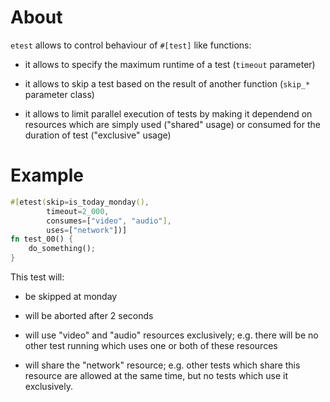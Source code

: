 # About

`etest` allows to control behaviour of `#[test]` like functions:

- it allows to specify the maximum runtime of a test (`timeout` parameter)

- it allows to skip a test based on the result of another function
  (`skip_*` parameter class)

- it allows to limit parallel execution of tests by making it dependend
  on resources which are simply used ("shared" usage) or consumed for
  the duration of test ("exclusive" usage)

# Example

```rust
#[etest(skip=is_today_monday(),
        timeout=2_000,
        consumes=["video", "audio"],
        uses=["network"])]
fn test_00() {
    do_something();
}
```

This test will:

- be skipped at monday

- will be aborted after 2 seconds

- will use "video" and "audio" resources exclusively; e.g. there will
  be no other test running which uses one or both of these resources

- will share the "network" resource; e.g. other tests which share this
  resource are allowed at the same time, but no tests which use it
  exclusively.
